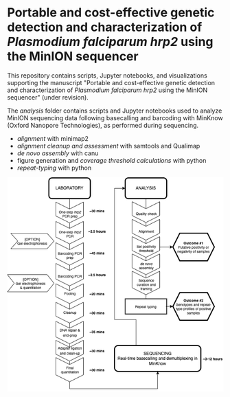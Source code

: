 # Portable and cost-effective genetic detection and characterization of _Plasmodium falciparum hrp2_ using the MinION sequencer  

This repository contains scripts, Jupyter notebooks, and visualizations supporting the manuscript "Portable and cost-effective genetic detection and characterization of _Plasmodium falciparum hrp2_ using the MinION sequencer" (under revision).

The *analysis* folder contains scripts and Jupyter notebooks used to analyze MinION sequencing data following basecalling and barcoding with MinKnow (Oxford Nanopore Technologies), as performed during sequencing.

- *alignment* with minimap2 
- *alignment cleanup and assessment* with samtools and Qualimap
- *de novo assembly* with canu
- figure generation and *coverage threshold calculations* with python
- *repeat-typing* with python

![Workflow for MinION hrp2 deletion assay](fig01_workflow.drawio.png)
